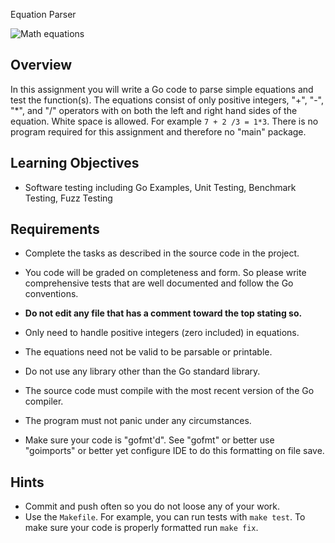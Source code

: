Equation Parser

![Math equations](https://blog.praxilabs.com/wp-content/uploads/2019/05/Most-Important-Physics-Equations-in-History.jpg)

## Overview

In this assignment you will write a Go code to parse simple equations and test the function(s).  The equations consist of only positive integers, "+", "-", "*", and "/" operators with on both the left and right hand sides of the equation.  White space is allowed.  For example `7 + 2 /3 = 1*3`.  There is no program required for this assignment and therefore no "main" package.

## Learning Objectives

- Software testing including Go Examples, Unit Testing, Benchmark Testing, Fuzz Testing

## Requirements

- Complete the tasks as described in the source code in the project.
- You code will be graded on completeness and form.  So please write comprehensive tests that are well documented and follow the Go conventions.
- **Do not edit any file that has a comment toward the top stating so.**
- Only need to handle positive integers (zero included) in equations.
- The equations need not be valid to be parsable or printable.

- Do not use any library other than the Go standard library.
- The source code must compile with the most recent version of the Go compiler.
- The program must not panic under any circumstances.
- Make sure your code is "gofmt'd".  See "gofmt" or better use "goimports" or better yet configure IDE to do this formatting on file save.

## Hints

- Commit and push often so you do not loose any of your work.
- Use the `Makefile`.  For example, you can run tests with `make test`.  To make sure your code is properly formatted run `make fix`.

